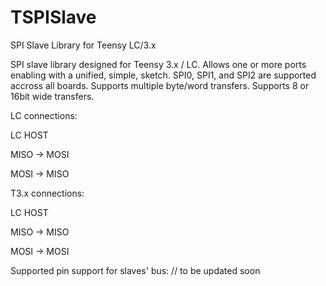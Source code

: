 # TSPISlave
SPI Slave Library for Teensy LC/3.x


  SPI slave library designed for Teensy 3.x / LC. Allows one or more ports enabling with a unified, simple, sketch.
  SPI0, SPI1, and SPI2 are supported accross all boards.
  Supports multiple byte/word transfers.
  Supports 8 or 16bit wide transfers.
  
  LC connections:
  
   LC     HOST
  
  MISO -> MOSI
 
  MOSI -> MISO
  
  T3.x connections:
  
   LC     HOST
  
  MISO -> MISO
 
  MOSI -> MOSI
  
  Supported pin support for slaves' bus:
  // to be updated soon
